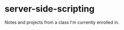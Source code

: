 server-side-scripting
=====================

Notes and projects from a class I'm currently enrolled in.

